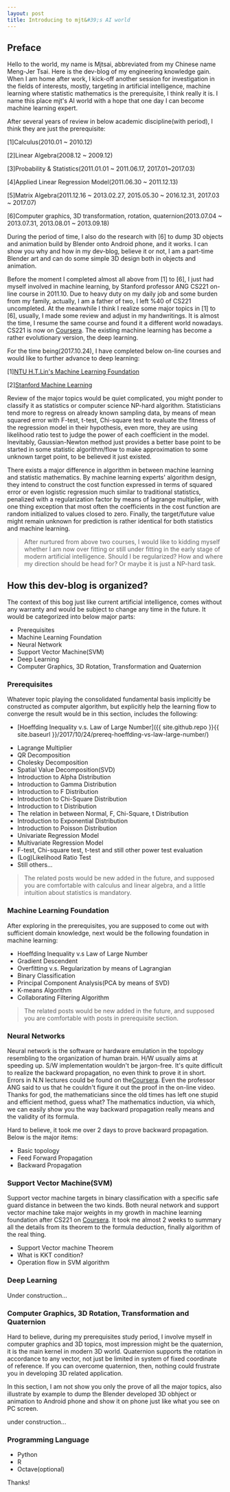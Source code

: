 ```yaml
---
layout: post
title: Introducing to mjt&#39;s AI world
---
```


## Preface
Hello to the world, my name is Mjtsai, abbreviated from my Chinese name Meng-Jer Tsai.  Here is the dev-blog of my engineering knowledge gain.  When I am home after work, I kick-off another
session for investigation in the fields of interests, mostly, targeting in artificial intelligence, machine learning where statistic mathematics is the prerequisite, I think really it is.
I name this place mjt&#39;s AI world with a hope that one day I can become machine learning expert.

After several years of review in below academic discipline(with period), I think they are just the prerequisite:  

[1]Calculus(2010.01 ~ 2010.12)  

[2]Linear Algebra(2008.12 ~ 2009.12)  

[3]Probability & Statistics(2011.01.01 ~ 2011.06.17, 2017.01~2017.03)  

[4]Applied Linear Regression Model(2011.06.30 ~ 2011.12.13)  

[5]Matrix Algebra(2011.12.16 ~ 2013.02.27, 2015.05.30 ~ 2016.12.31, 2017.03 ~ 2017.07)  

[6]Computer graphics, 3D transformation, rotation, quaternion(2013.07.04 ~ 2013.07.31, 2013.08.01 ~ 2013.09.18)  


During the period of time, I also do the research with [6] to dump 3D objects and animation build by Blender onto Android phone, and it works.  I can show you why and how in my dev-blog, believe
it or not, I am a part-time Blender art and can do some simple 3D design both in objects and animation. 

Before the moment I completed almost all above from [1] to [6], I just had myself involved in machine learning, by Stanford professor ANG CS221 on-line course in 2011.10.  Due to heavy duty on my daily 
job and some burden from my family, actually, I am a father of two, I left %40 of CS221 uncompleted.  At the meanwhile I think I realize some major topics in [1] to [6], usually, I made some review and
adjust in my handwritings.  It is almost the time, I resume the same course and found it a different world nowadays.  CS221 is now on [Coursera](https://www.coursera.org/learn/machine-learning).  The 
existing machine learning has become a rather evolutionary version, the deep learning.

For the time being(2017.10.24), I have completed below on-line courses and would like to further advance to deep learning:  

[1][NTU H.T.Lin's Machine Learning Foundation](https://zh-tw.coursera.org/learn/ntumlone-mathematicalfoundations)  

[2][Stanford Machine Learning](https://www.coursera.org/learn/machine-learning)  

Review of the major topics would be quiet complicated, you might ponder to classify it as statistics or computer science NP-hard algorithm.  Statisticians tend more to regress on already known sampling 
data, by means of mean squared error with F-test, t-test, Chi-square test to evaluate the fitness of the regression model in their hypothesis, even more, they are using likelihood ratio test to judge the 
power of each coefficient in the model.  Inevitably, Gaussian-Newton method just provides a better base point to be started in some statistic algorithm/flow to make approximation to some unknown target 
point, to be believed it just existed.

There exists a major difference in algorithm in between machine learning and statistic mathematics.  By machine learning experts' algorithm design, they intend to construct the cost function expressed in 
terms of squared error or even logistic regression much similar to traditional statistics, penalized with a regularization factor by means of lagrange multiplier, with one thing exception that most often
the coefficients in the cost function are random initialized to values closed to zero.  Finally, the target/future value might remain unknown for prediction is rather identical for both statistics and 
machine learning.

> After nurtured from above two courses, I would like to kidding myself whether I am now over fitting or still under fitting in the early stage of modern artificial intelligence.  Should I be regularized?
> How and where my direction should be head for?  Or maybe it is just a NP-hard task.

## How this dev-blog is organized?

The context of this bog just like current artificial intelligence, comes without any warranty and would be subject to change any time in the future.  It would be categorized into below major parts:

* Prerequisites
* Machine Learning Foundation
* Neural Network
* Support Vector Machine(SVM)
* Deep Learning
* Computer Graphics, 3D Rotation, Transformation and Quaternion

### Prerequisites

Whatever topic playing the consolidated fundamental basis implicitly be constructed as computer algorithm, but explicitly help the learning flow to converge the result would be in this section, includes 
the following:

* [Hoeffding Inequality v.s. Law of Large Number]({{ site.github.repo }}{{ site.baseurl }}/2017/10/24/prereq-hoeffding-vs-law-large-number/)
<!-- * <a href="{{ site.github.repo }}{{ site.baseurl }}/2017/10/24/prereq-hoeffding-vs-law-large-number/">Hoeffding Inequality v.s. Law of Large Number</a> --> <!-- this also works -->
* Lagrange Multiplier 
* QR Decomposition
* Cholesky Decomposition
* Spatial Value Decomposition(SVD)
* Introduction to Alpha Distribution
* Introduction to Gamma Distribution
* Introduction to F Distribution
* Introduction to Chi-Square Distribution
* Introduction to t Distribution
* The relation in between Normal, F, Chi-Square, t Distribution 
* Introduction to Exponential Distribution
* Introduction to Poisson Distribution
* Univariate Regression Model
* Multivariate Regression Model
* F-test, Chi-square test, t-test and still other power test evaluation
* (Log)Likelihood Ratio Test
* Still others...

> The related posts would be new added in the future, and supposed you are comfortable with calculus and linear algebra, and a little intuition about statistics is mandatory. 

### Machine Learning Foundation

After exploring in the prerequisites, you are supposed to come out with sufficient domain knowledge, next would be the following foundation in machine learning:

* Hoeffding Inequality v.s Law of Large Number
* Gradient Descendent
* Overfitting v.s. Regularization by means of Lagrangian 
* Binary Classification
* Principal Component Analysis(PCA by means of SVD)
* K-means Algorithm
* Collaborating Filtering Algorithm

> The related posts would be new added in the future, and supposed you are comfortable with posts in prerequisite section. 

### Neural Networks

Neural network is the software or hardware emulation in the topology resembling to the organization of human brain.  H/W usually aims at speeding up.  S/W implementation wouldn't 
be jargon-free.  It's quite difficult to realize the backward propagation, no even think to prove it in short.  Errors in N.N lectures could be found on the[Coursera](https://www.coursera.org/learn/machine-learning).
Even the professor ANG said to us that he couldn't figure it out the proof in the on-line video.  Thanks for god, the mathematicians since the old times has left one stupid and 
efficient method, guess what?  The mathematics induction, via which, we can easily show you the way backward propagation really means and the validity of its formula.

Hard to believe, it took me over 2 days to prove backward propagation.  Below is the major items:

* Basic topology
* Feed Forward Propagation
* Backward Propagation 

### Support Vector Machine(SVM)

Support vector machine targets in binary classification with a specific safe guard distance in between the two kinds.  Both neural network and support vector machine take major weights 
in my growth in machine learning foundation after CS221 on [Coursera](https://www.coursera.org/learn/machine-learning).  It took me almost 2 weeks to summary all the details from its 
theorem to the formula deduction, finally algorithm of the real thing.

* Support Vector machine Theorem
* What is KKT condition?
* Operation flow in SVM algorithm

### Deep Learning

Under construction...

### Computer Graphics, 3D Rotation, Transformation and Quaternion

Hard to believe, during my prerequisites study period, I involve myself in computer graphics and 3D topics, most impression might be the quaternion, it is the main kernel in modern 3D 
world.  Quaternion supports the rotation in accordance to any vector, not just be limited in system of fixed coordinate of reference.  If you can overcome quaternion, then, nothing could 
frustrate you in developing 3D related application. 

In this section, I am not show you only the prove of all the major topics, also illustrate by example to dump the Blender developed 3D obhject or animation to Android phone and show it
on phone just like what you see on PC screen.

under construction... 

### Programming Language

* Python
* R
* Octave(optional)

Thanks!
